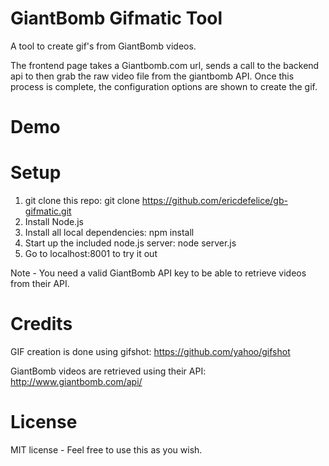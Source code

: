 # GiantBomb Gifmatic Tool

A tool to create gif's from GiantBomb videos.

The frontend page takes a Giantbomb.com url, sends a call to the backend api to then grab the raw video file from the giantbomb API.  Once this process is complete, the configuration options are shown to create the gif.

# Demo
 


# Setup

 1. git clone this repo: git clone https://github.com/ericdefelice/gb-gifmatic.git
 2. Install Node.js
 3. Install all local dependencies: npm install
 4. Start up the included node.js server: node server.js
 5. Go to localhost:8001 to try it out

 Note - You need a valid GiantBomb API key to be able to retrieve videos from their API.

# Credits

  GIF creation is done using gifshot: https://github.com/yahoo/gifshot
  
  GiantBomb videos are retrieved using their API: http://www.giantbomb.com/api/
 
# License

 MIT license - Feel free to use this as you wish.

